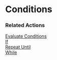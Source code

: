 # Conditions


### Related Actions

[Evaluate Conditions](../reference.md#evaluate-conditions)  
[If](../reference.md#if)  
[Repeat Until](../reference.md#repeat-until)  
[While](../reference.md#while)

